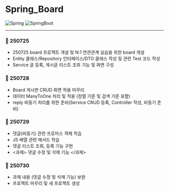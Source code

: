 # Spring_Board
![Spring](https://img.shields.io/badge/spring-6DB33F?style=for-the-badge&logo=spring&logoColor=white)
![SpringBoot](https://img.shields.io/badge/Spring%20Boot-6DB33F?style=for-the-badge&logo=springboot&logoColor=white)

---
### 📅 250725
- 250725 board 프로젝트 개설 및 N:1 연관관계 실습을 위한 board 개설
- Entity 클래스/Repository 인터페이스/DTO 클래스 작성 및 관련 Test 코드 작성
- Service 글 등록, 게시글 리스트 조회 기능 및 화면 구성

### 📅 250728
- Board 게시판 CRUD 화면 적용 마무리 
- 데이터 ManyToOne 처리 및 적용 (정렬 기준 및 검색 기준 포함)
- reply 비동기 처리를 위한 준비(Service CRUD 등록, Controller 작성, 비동기 준비)

### 📅 250729
- 댓글(비동기) 관련 프로미스 객체 학습
- JS 배열 관련 매서드 학습
- 댓글 리스트 조회, 등록 기능 구현
- <과제> 댓글 수정 및 삭제 기능 </과제>

### 📅 250730
- 과제 내용 (댓글 수정 및 삭제 기능) 보완
- 프로젝트 마무리 및 새 프로젝트 생성
